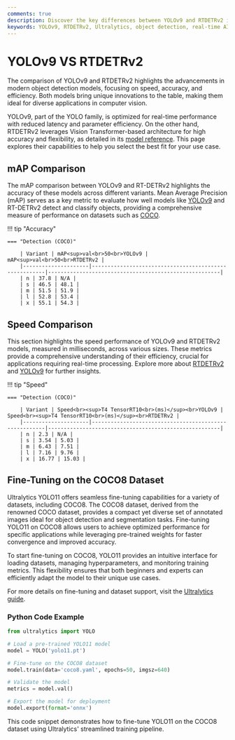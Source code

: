 ```yaml
---
comments: true
description: Discover the key differences between YOLOv9 and RTDETRv2 in this comprehensive comparison. Explore their performance, efficiency, and real-world applications for object detection and real-time AI, and learn which model best suits your computer vision needs, from edge AI to cloud deployment.
keywords: YOLOv9, RTDETRv2, Ultralytics, object detection, real-time AI, edge AI, computer vision, model comparison, AI performance
---
```


# YOLOv9 VS RTDETRv2

The comparison of YOLOv9 and RTDETRv2 highlights the advancements in modern object detection models, focusing on speed, accuracy, and efficiency. Both models bring unique innovations to the table, making them ideal for diverse applications in computer vision.

YOLOv9, part of the YOLO family, is optimized for real-time performance with reduced latency and parameter efficiency. On the other hand, RTDETRv2 leverages Vision Transformer-based architecture for high accuracy and flexibility, as detailed in its [model reference](https://docs.ultralytics.com/reference/models/rtdetr/model/). This page explores their capabilities to help you select the best fit for your use case.

## mAP Comparison

The mAP comparison between YOLOv9 and RT-DETRv2 highlights the accuracy of these models across different variants. Mean Average Precision (mAP) serves as a key metric to evaluate how well models like [YOLOv9](https://docs.ultralytics.com/models/yolov9/) and RT-DETRv2 detect and classify objects, providing a comprehensive measure of performance on datasets such as [COCO](https://docs.ultralytics.com/datasets/detect/coco/).

!!! tip "Accuracy"

    === "Detection (COCO)"

    	| Variant | mAP<sup>val<br>50<br>YOLOv9 | mAP<sup>val<br>50<br>RTDETRv2 |
    	|---------------------|-------------------------------------------------------|-------------------------------------------------------|
    	| n | 37.8 | N/A |
    	| s | 46.5 | 48.1 |
    	| m | 51.5 | 51.9 |
    	| l | 52.8 | 53.4 |
    	| x | 55.1 | 54.3 |


## Speed Comparison

This section highlights the speed performance of YOLOv9 and RTDETRv2 models, measured in milliseconds, across various sizes. These metrics provide a comprehensive understanding of their efficiency, crucial for applications requiring real-time processing. Explore more about [RTDETRv2](https://docs.ultralytics.com/models/yolov7/) and [YOLOv9](https://docs.ultralytics.com/models/yolov10/) for further insights.

!!! tip "Speed"

    === "Detection (COCO)"

    	| Variant | Speed<br><sup>T4 TensorRT10<br>(ms)</sup><br>YOLOv9 | Speed<br><sup>T4 TensorRT10<br>(ms)</sup><br>RTDETRv2 |
    	|---------------------|-------------------------------------------------------|-------------------------------------------------------|
    	| n | 2.3 | N/A |
    	| s | 3.54 | 5.03 |
    	| m | 6.43 | 7.51 |
    	| l | 7.16 | 9.76 |
    	| x | 16.77 | 15.03 |

## Fine-Tuning on the COCO8 Dataset

Ultralytics YOLO11 offers seamless fine-tuning capabilities for a variety of datasets, including COCO8. The COCO8 dataset, derived from the renowned COCO dataset, provides a compact yet diverse set of annotated images ideal for object detection and segmentation tasks. Fine-tuning YOLO11 on COCO8 allows users to achieve optimized performance for specific applications while leveraging pre-trained weights for faster convergence and improved accuracy.

To start fine-tuning on COCO8, YOLO11 provides an intuitive interface for loading datasets, managing hyperparameters, and monitoring training metrics. This flexibility ensures that both beginners and experts can efficiently adapt the model to their unique use cases.

For more details on fine-tuning and dataset support, visit the [Ultralytics guide](https://docs.ultralytics.com/modes/train/).

### Python Code Example

```python
from ultralytics import YOLO

# Load a pre-trained YOLO11 model
model = YOLO('yolo11.pt')

# Fine-tune on the COCO8 dataset
model.train(data='coco8.yaml', epochs=50, imgsz=640)

# Validate the model
metrics = model.val()

# Export the model for deployment
model.export(format='onnx')
```

This code snippet demonstrates how to fine-tune YOLO11 on the COCO8 dataset using Ultralytics' streamlined training pipeline.
